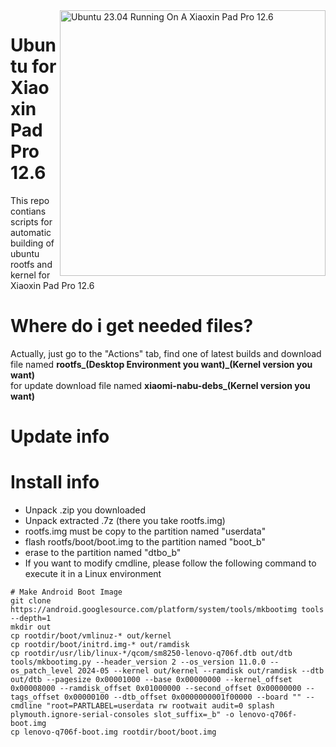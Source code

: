 <img align="right" src="https://raw.githubusercontent.com/jiganomegsdfdf/ubuntu-xiaomi-nabu/master/ubnt.png" width="425" alt="Ubuntu 23.04 Running On A Xiaoxin Pad Pro 12.6">

# Ubuntu for Xiaoxin Pad Pro 12.6
This repo contians scripts for automatic building of ubuntu rootfs and kernel for Xiaoxin Pad Pro 12.6

# Where do i get needed files?
Actually, just go to the "Actions" tab, find one of latest builds and download file named **rootfs_(Desktop Environment you want)_(Kernel version you want)** 
<br>for update download file named **xiaomi-nabu-debs_(Kernel version you want)**

# Update info
<!-- - ~~ Unpack .zip you downloaded ~~
- ~~  Run dpkg -i *-xiaomi-nabu.deb ~~ 
- ~~ P.S. if you are moving to another kernel version make that after installing .deb's ~~ 
 ~~  <br>**First method**: just replace your old kernel version with the new kernel version in /boot/grub/grub.cfg ~~ 
  ~~  <br>**Second method**: grub-install and grub-mkconfig -o /boot/grub/grub.cfg ~~  -->

# Install info
- Unpack .zip you downloaded
- Unpack extracted .7z (there you take rootfs.img)
- rootfs.img must be copy to the partition named "userdata"
- flash rootfs/boot/boot.img to the partition named "boot_b"
- erase to the partition named "dtbo_b"
- If you want to modify cmdline, please follow the following command to execute it in a Linux environment
```shell
# Make Android Boot Image
git clone https://android.googlesource.com/platform/system/tools/mkbootimg tools --depth=1
mkdir out
cp rootdir/boot/vmlinuz-* out/kernel
cp rootdir/boot/initrd.img-* out/ramdisk
cp rootdir/usr/lib/linux-*/qcom/sm8250-lenovo-q706f.dtb out/dtb
tools/mkbootimg.py --header_version 2 --os_version 11.0.0 --os_patch_level 2024-05 --kernel out/kernel --ramdisk out/ramdisk --dtb out/dtb --pagesize 0x00001000 --base 0x00000000 --kernel_offset 0x00008000 --ramdisk_offset 0x01000000 --second_offset 0x00000000 --tags_offset 0x00000100 --dtb_offset 0x0000000001f00000 --board "" --cmdline "root=PARTLABEL=userdata rw rootwait audit=0 splash plymouth.ignore-serial-consoles slot_suffix=_b" -o lenovo-q706f-boot.img
cp lenovo-q706f-boot.img rootdir/boot/boot.img
```